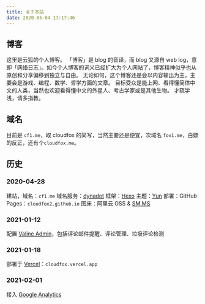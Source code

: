 ```yaml
---
title: 关于本站
date: 2020-05-04 17:17:46
---
```


## 博客

这里是云狐的个人博客。
「博客」是 blog 的音译，而 blog 又源自 web log，意即「网络日志」。如今个人博客的词义已经扩大为个人网站了，博客精神似乎也从原创和分享偏移到独立与自由。
无论如何，这个博客还是会以内容输出为主，主要会是游戏、编程、数学、哲学方面的文章。
目标受众是能上网、看得懂简体中文的人类，当然也欢迎看得懂中文的外星人、考古学家或是其他生物。
才疏学浅，请多指教。

## 域名

目前是 `cf1.me`，取 cloudfox 的简写，当然主要还是便宜，次域名 `fox1.me`，白嫖的反正，还有个`cloudfox.me`。

## 历史

### 2020-04-28

建站，域名：`cf1.me`
域名服务：[dynadot](https://www.dynadot.com/)
框架：[Hexo](https://hexo.io/zh-cn/)
主题：[Yun](https://github.com/cloudfox2/hexo-theme-yun)
部署：GitHub Pages：`cloudfox2.github.io`
图床：阿里云 OSS & [SM.MS](https://sm.ms)

### 2021-01-12

配置 [Valine Admin](https://github.com/DesertsP/Valine-Admin)，包括评论邮件提醒、评论管理、垃圾评论检测

### 2021-01-18

部署于 [Vercel](https://vercel.com)：`cloudfox.vercel.app`

### 2021-02-01

接入 [Google Analytics](https://analytics.google.com/)
